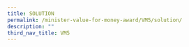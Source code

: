 ```yaml
---
title: SOLUTION
permalink: /minister-value-for-money-award/VM5/solution/
description: ""
third_nav_title: VM5
---
```

